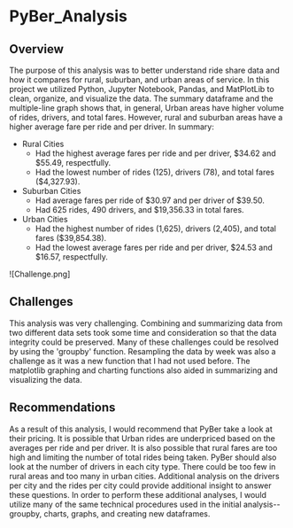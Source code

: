# PyBer_Analysis

## Overview
The purpose of this analysis was to better understand ride share data and how it compares for rural, suburban, and urban areas of service. In this project we utilized Python, Jupyter Notebook, Pandas, and MatPlotLib to clean, organize, and visualize the data. The summary dataframe and the multiple-line graph shows that, in general, Urban areas have higher volume of rides, drivers, and total fares. However, rural and suburban areas have a higher average fare per ride and per driver.  In summary:
  - Rural Cities
    * Had the highest average fares per ride and per driver, $34.62 and $55.49, respectfully.
    * Had the lowest number of rides (125), drivers (78), and total fares ($4,327.93).
  - Suburban Cities
    * Had average fares per ride of $30.97 and per driver of $39.50.
    * Had 625 rides, 490 drivers, and $19,356.33 in total fares.
  - Urban Cities
    * Had the highest number of rides (1,625), drivers (2,405), and total fares ($39,854.38).
    * Had the lowest average fares per ride and per driver, $24.53 and $16.57, respectfully.

![Challenge.png]

## Challenges
This analysis was very challenging. Combining and summarizing data from two different data sets took some time and consideration so that the data integrity could be preserved. Many of these challenges could be resolved by using the 'groupby' function. Resampling the data by week was also a challenge as it was a new function that I had not used before. The matplotlib graphing and charting functions also aided in summarizing and visualizing the data.

## Recommendations
As a result of this analysis, I would recommend that PyBer take a look at their pricing. It is possible that Urban rides are underpriced based on the averages per ride and per driver. It is also possible that rural fares are too high and limiting the number of total rides being taken. PyBer should also look at the number of drivers in each city type. There could be too few in rural areas and too many in urban cities. Additional analysis on the drivers per city and the rides per city could provide additional insight to answer these questions. In order to perform these additional analyses, I would utilize many of the same technical procedures used in the initial analysis--groupby, charts, graphs, and creating new dataframes.

